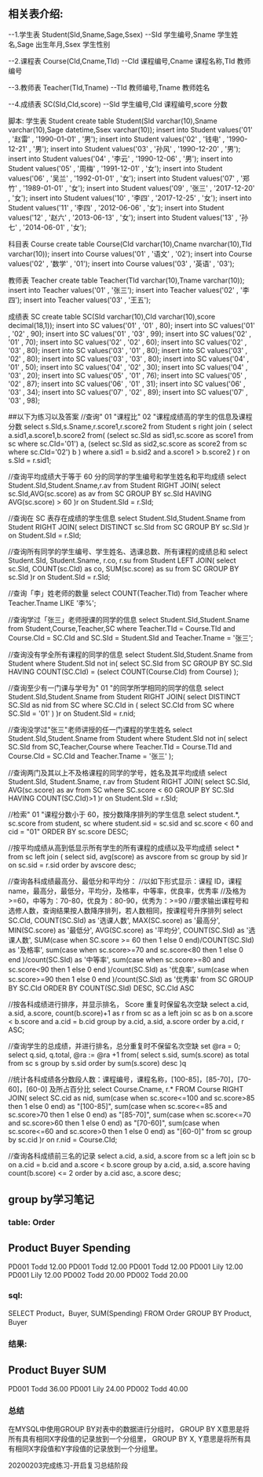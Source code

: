 
## 相关表介绍:
--1.学生表
Student(SId,Sname,Sage,Ssex)
--SId 学生编号,Sname 学生姓名,Sage 出生年月,Ssex 学生性别

--2.课程表
Course(CId,Cname,TId)
--CId 课程编号,Cname 课程名称,TId 教师编号

--3.教师表
Teacher(TId,Tname)
--TId 教师编号,Tname 教师姓名

--4.成绩表
SC(SId,CId,score)
--SId 学生编号,CId 课程编号,score 分数

脚本:
学生表 Student
create table Student(SId varchar(10),Sname varchar(10),Sage datetime,Ssex varchar(10));
insert into Student values('01' , '赵雷' , '1990-01-01' , '男');
insert into Student values('02' , '钱电' , '1990-12-21' , '男');
insert into Student values('03' , '孙风' , '1990-12-20' , '男');
insert into Student values('04' , '李云' , '1990-12-06' , '男');
insert into Student values('05' , '周梅' , '1991-12-01' , '女');
insert into Student values('06' , '吴兰' , '1992-01-01' , '女');
insert into Student values('07' , '郑竹' , '1989-01-01' , '女');
insert into Student values('09' , '张三' , '2017-12-20' , '女');
insert into Student values('10' , '李四' , '2017-12-25' , '女');
insert into Student values('11' , '李四' , '2012-06-06' , '女');
insert into Student values('12' , '赵六' , '2013-06-13' , '女');
insert into Student values('13' , '孙七' , '2014-06-01' , '女');

科目表 Course
create table Course(CId varchar(10),Cname nvarchar(10),TId varchar(10));
insert into Course values('01' , '语文' , '02');
insert into Course values('02' , '数学' , '01');
insert into Course values('03' , '英语' , '03');

教师表 Teacher
create table Teacher(TId varchar(10),Tname varchar(10));
insert into Teacher values('01' , '张三');
insert into Teacher values('02' , '李四');
insert into Teacher values('03' , '王五');

成绩表 SC
create table SC(SId varchar(10),CId varchar(10),score decimal(18,1));
insert into SC values('01' , '01' , 80);
insert into SC values('01' , '02' , 90);
insert into SC values('01' , '03' , 99);
insert into SC values('02' , '01' , 70);
insert into SC values('02' , '02' , 60);
insert into SC values('02' , '03' , 80);
insert into SC values('03' , '01' , 80);
insert into SC values('03' , '02' , 80);
insert into SC values('03' , '03' , 80);
insert into SC values('04' , '01' , 50);
insert into SC values('04' , '02' , 30);
insert into SC values('04' , '03' , 20);
insert into SC values('05' , '01' , 76);
insert into SC values('05' , '02' , 87);
insert into SC values('06' , '01' , 31);
insert into SC values('06' , '03' , 34);
insert into SC values('07' , '02' , 89);
insert into SC values('07' , '03' , 98);

##以下为练习以及答案
//查询" 01 "课程比" 02 "课程成绩高的学生的信息及课程分数
select s.SId,s.Sname,r.score1,r.score2 from Student s right join (
    select a.sid1,a.score1,b.score2 from(
        (select sc.SId as sid1,sc.score as score1 from sc where sc.CId='01') a,
        (select sc.SId as sid2,sc.score as score2 from sc where sc.CId='02') b
    ) where a.sid1 = b.sid2 and a.score1 > b.score2
) r on s.SId = r.sid1;

//查询平均成绩大于等于 60 分的同学的学生编号和学生姓名和平均成绩
select Student.SId,Student.Sname,r.av from Student RIGHT JOIN(
    select  sc.SId,AVG(sc.score) as av from SC
    GROUP BY sc.SId HAVING AVG(sc.score) > 60
)r on Student.SId = r.SId;

//查询在 SC 表存在成绩的学生信息
select Student.SId,Student.Sname from Student RIGHT JOIN(
    select DISTINCT sc.SId from SC
    GROUP BY sc.SId
)r on Student.SId = r.SId;

//查询所有同学的学生编号、学生姓名、选课总数、所有课程的成绩总和
select Student.SId, Student.Sname, r.co, r.su from Student LEFT JOIN(
    select sc.SId, COUNT(sc.CId) as co, SUM(sc.score) as su from SC
    GROUP BY sc.SId
)r on Student.SId = r.SId;

//查询「李」姓老师的数量
select COUNT(Teacher.TId) from Teacher
where Teacher.Tname LIKE '李%';

//查询学过「张三」老师授课的同学的信息
select Student.SId,Student.Sname from Student,Course,Teacher,SC
where Teacher.TId = Course.TId and
Course.CId = SC.CId and
SC.SId = Student.SId and
Teacher.Tname = '张三';

//查询没有学全所有课程的同学的信息
select Student.SId,Student.Sname from Student
where Student.SId not in(
    select SC.SId from SC
		GROUP BY SC.SId
    HAVING COUNT(SC.CId) = (select COUNT(Course.CId) from Course)
);

//查询至少有一门课与学号为" 01 "的同学所学相同的同学的信息
select Student.SId,Student.Sname from Student RIGHT JOIN(
    select DISTINCT SC.SId as nid from SC where SC.CId in (
        select SC.CId from SC
        where SC.SId = '01'
    )
)r on Student.SId = r.nid;

//查询没学过"张三"老师讲授的任一门课程的学生姓名
select Student.SId,Student.Sname from Student where Student.SId not in(
    select SC.SId from SC,Teacher,Course
    where Teacher.TId = Course.TId
    and Course.CId = SC.CId
    and Teacher.Tname = '张三'
);

//查询两门及其以上不及格课程的同学的学号，姓名及其平均成绩
select Student.SId, Student.Sname, r.av from Student RIGHT JOIN(
    select SC.SId, AVG(sc.score) as av from SC
    where SC.score < 60
    GROUP BY SC.SId
    HAVING COUNT(SC.CId)>1
)r on Student.SId = r.SId;

//检索" 01 "课程分数小于 60，按分数降序排列的学生信息
select student.*, sc.score from student, sc
where student.sid = sc.sid
and sc.score < 60
and cid = "01"
ORDER BY sc.score DESC;

//按平均成绩从高到低显示所有学生的所有课程的成绩以及平均成绩
select * from sc left join (
    select sid, avg(score) as avscore from sc 
    group by sid
)r 
on sc.sid = r.sid
order by avscore desc;

//查询各科成绩最高分、最低分和平均分：
//以如下形式显示：课程 ID，课程 name，最高分，最低分，平均分，及格率，中等率，优良率，优秀率
//及格为>=60，中等为：70-80，优良为：80-90，优秀为：>=90
//要求输出课程号和选修人数，查询结果按人数降序排列，若人数相同，按课程号升序排列
select SC.CId, COUNT(SC.SId) as '选课人数', 
MAX(SC.score) as '最高分',
MIN(SC.score) as '最低分',
AVG(SC.score) as '平均分',
COUNT(SC.SId) as '选课人数',
SUM(case when SC.score >= 60 then 1 else 0 end)/COUNT(SC.SId) as '及格率',
sum(case when sc.score>=70 and sc.score<80 then 1 else 0 end )/count(SC.SId) as '中等率',
sum(case when sc.score>=80 and sc.score<90 then 1 else 0 end )/count(SC.SId) as '优良率',
sum(case when sc.score>=90 then 1 else 0 end )/count(SC.SId) as '优秀率' 
from SC
GROUP BY SC.CId
ORDER BY COUNT(SC.SId) DESC, SC.CId ASC

//按各科成绩进行排序，并显示排名， Score 重复时保留名次空缺
select a.cid, a.sid, a.score, count(b.score)+1 as r
from sc as a 
left join sc as b 
on a.score < b.score and a.cid = b.cid
group by a.cid, a.sid, a.score
order by a.cid, r ASC;

//查询学生的总成绩，并进行排名，总分重复时不保留名次空缺
set @ra = 0;
select q.sid, q.total, @ra := @ra +1 from(
select s.sid, sum(s.score) as total from sc s
group by s.sid
order by sum(s.score) desc
)q

//统计各科成绩各分数段人数：课程编号，课程名称，[100-85]，[85-70]，[70-60]，[60-0] 及所占百分比
select Course.Cname, r.* FROM Course RIGHT JOIN(
    select SC.cid as nid,
    sum(case when sc.score<=100 and sc.score>85 then 1 else 0 end) as "[100-85]",
    sum(case when sc.score<=85 and sc.score>70 then 1 else 0 end) as "[85-70]",
    sum(case when sc.score<=70 and sc.score>60 then 1 else 0 end) as "[70-60]",
    sum(case when sc.score<=60 and sc.score>0 then 1 else 0 end) as "[60-0]"
    from sc
    group by sc.cid
)r on r.nid = Course.CId;

//查询各科成绩前三名的记录
select a.cid, a.sid, a.score from sc a
left join sc b
on a.cid = b.cid and a.score < b.score
group by a.cid, a.sid, a.score
having count(b.score) <= 2
order by a.cid asc, a.score desc;

## group by学习笔记

### table: Order

Product   Buyer       Spending
---------------------------------
PD001     Todd          12.00
PD001     Todd          12.00
PD001     Todd          12.00
PD001     Lily          12.00
PD001     Lily          12.00
PD002     Todd          20.00
PD002     Todd          20.00

### sql:

SELECT Product，Buyer, SUM(Spending)
FROM Order
GROUP BY Product, Buyer

### 结果:

Product    Buyer     SUM
------------------------------
PD001      Todd      36.00
PD001      Lily      24.00
PD002      Todd      40.00

### 总结
在MYSQL中使用GROUP BY对表中的数据进行分组时，
GROUP BY X意思是将所有具有相同X字段值的记录放到一个分组里，
GROUP BY X, Y意思是将所有具有相同X字段值和Y字段值的记录放到一个分组里。

20200203完成练习-开启复习总结阶段